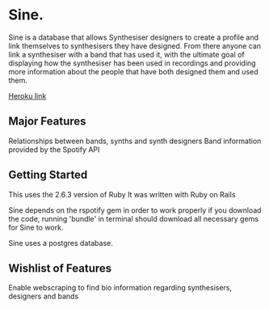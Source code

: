 # Sine.

Sine is a database that allows Synthesiser designers to create a profile and link themselves to synthesisers they have designed. From there anyone can link a synthesiser with a band that has used it, with the ultimate goal of displaying how the synthesiser has been used in recordings and providing more information about the people that have both designed them and used them.

[Heroku link](https://sine-project1.herokuapp.com/ "SINE")

## Major Features
Relationships between bands, synths and synth designers
Band information provided by the Spotify API

## Getting Started

This uses the 2.6.3 version of Ruby
It was written with Ruby on Rails

Sine depends on the rspotify gem in order to work properly
if you download the code, running 'bundle' in terminal should download all necessary gems for Sine to work.

Sine uses a postgres database.

## Wishlist of Features
Enable webscraping to find bio information regarding synthesisers, designers and bands
